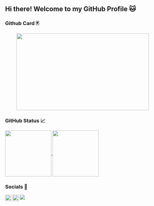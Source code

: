 ## Hi there! Welcome to my GitHub Profile 🐱

### Github Card 🃏

<p align="center">
  <img width="430" height="250" src=https://github.com/kettei/kettei/assets/42662172/d22e4201-e1db-4a4b-8ed3-ad2d306b3bc9>
</p>

### GitHub Status 📈

<a href="https://github.com/anuraghazra/github-readme-stats">
  <img height=150 align="center" src="https://github-readme-stats.vercel.app/api?username=kettei&show_icons=true&rank_icon=github&bg_color=00000000&text_color=FFFFFF&icon_color=FFFF00&border_color=008000" />
</a>
<a href="https://github.com/anuraghazra/convoychat">
  <img height=150 align="center" src="https://github-readme-stats.vercel.app/api/top-langs?username=kettei&layout=compact&langs_count=5&card_width=300&bg_color=00000000&text_color=FFFFFF&border_color=008000" />
</a>

### Socials 💬

<a href="https://www.linkedin.com/in/irfansyahali/"><img align="left" src="https://raw.githubusercontent.com/yushi1007/yushi1007/main/images/linkedin.svg" alt="Yu Shi | LinkedIn" width="21px"/></a>

<a href="https://instagram.com/irfansyahali"><img align="left" src="https://raw.githubusercontent.com/yushi1007/yushi1007/main/images/instagram.svg" alt="Yu Shi | Instagram" width="21px"/></a>

![](https://komarev.com/ghpvc/?username=kettei&style=flat-square)

<!--
**kettei/kettei** is a ✨ _special_ ✨ repository because its `README.md` (this file) appears on your GitHub profile.

Here are some ideas to get you started:

- 🔭 I’m currently working on ...
- 🌱 I’m currently learning ...
- 👯 I’m looking to collaborate on ...
- 🤔 I’m looking for help with ...
- 💬 Ask me about ...
- 📫 How to reach me: ...
- 😄 Pronouns: ...
- ⚡ Fun fact: ...
-->
